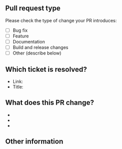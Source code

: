<!--- Please provide a general summary of your changes in the title above -->

<!-- Note: The OmegaT project uses GitHub pull requests for code review only.
The "real" code base is hosted on SourceForge; the GitHub project is a mirror.

If your PR is accepted it will be applied to the SourceForge repository by a
core contributor and the PR ticket will be closed. It will appear to have been
"closed without merging" but that is normal. --->

## Pull request type

<!-- Please try to limit your pull request to one type; submit multiple pull
requests if needed. -->

Please check the type of change your PR introduces:

- [ ] Bug fix
- [ ] Feature
- [ ] Documentation
- [ ] Build and release changes
- [ ] Other (describe below)

## Which ticket is resolved?

<!-- Please refer to a relevant SourceForge ticket

Feature requests: https://sourceforge.net/p/omegat/feature-requests/

Bugs: https://sourceforge.net/p/omegat/bugs/

Documentation: https://sourceforge.net/p/omegat/documentation/ -->

- Link: <!-- Paste link here -->
- Title: <!-- Paste title here -->

## What does this PR change?

-
-
-

## Other information

<!-- Any other information that is important to this PR, such as
before-and-after screenshots -->
